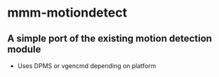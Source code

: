 # mmm-motiondetect

## A simple port of the existing motion detection module
- Uses DPMS or vgencmd depending on platform